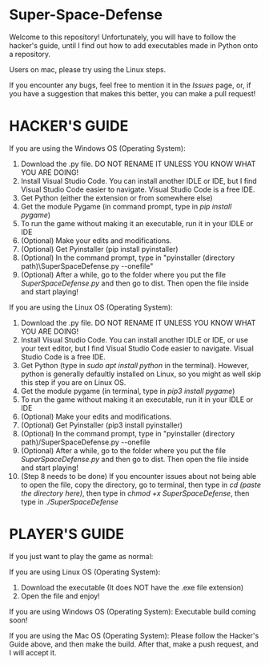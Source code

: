 # Super-Space-Defense


Welcome to this repository! Unfortunately, you will have to follow the hacker's guide, until I find out how to add executables made in Python onto a repository.

Users on mac, please try using the Linux steps.

If you encounter any bugs, feel free to mention it in the _Issues_ page, or, if you have a suggestion that makes this better, you can make a pull request!

# HACKER'S GUIDE

If you are using the Windows OS (Operating System):
1. Download the .py file. DO NOT RENAME IT UNLESS YOU KNOW WHAT YOU ARE DOING!
2. Install Visual Studio Code. You can install another IDLE or IDE, but I find Visual Studio Code easier to navigate. Visual Studio Code is a free IDE.
3. Get Python (either the extension or from somewhere else)
4. Get the module Pygame (in command prompt, type in *pip install pygame*)
5. To run the game without making it an executable, run it in your IDLE or IDE
6. (Optional) Make your edits and modifications.
7. (Optional) Get Pyinstaller (pip install pyinstaller)
8. (Optional) In the command prompt, type in "pyinstaller (directory path)\SuperSpaceDefense.py --onefile"
9. (Optional) After a while, go to the folder where you put the file *SuperSpaceDefense.py* and then go to dist. Then open the file inside and start playing!

If you are using the Linux OS (Operating System):
1. Download the .py file. DO NOT RENAME IT UNLESS YOU KNOW WHAT YOU ARE DOING!
2. Install Visual Studio Code. You can install another IDLE or IDE, or use your text editor, but I find Visual Studio Code easier to navigate. Visual Studio Code is a free IDE.
3. Get Python (type in *sudo apt install python* in the terminal). However, python is generally defaultly installed on Linux, so you might as well skip this step if you are on Linux OS.
4. Get the module pygame (in terminal, type in *pip3 install pygame*)
5. To run the game without making it an executable, run it in your IDLE or IDE
6. (Optional) Make your edits and modifications.
7. (Optional) Get Pyinstaller (pip3 install pyinstaller)
8. (Optional) In the command prompt, type in "pyinstaller (directory path)/SuperSpaceDefense.py --onefile
9. (Optional) After a while, go to the folder where you put the file *SuperSpaceDefense.py* and then go to dist. Then open the file inside and start playing!
10. (Step 8 needs to be done) If you encounter issues about not being able to open the file, copy the directory, go to terminal, then type in *cd (paste the directory here)*, then type in *chmod +x SuperSpaceDefense*, then type in *./SuperSpaceDefense*

# PLAYER'S GUIDE

If you just want to play the game as normal:

If you are using Linux OS (Operating System):
1. Download the executable (It does NOT have the .exe file extension)
2. Open the file and enjoy!

If you are using Windows OS (Operating System):
Executable build coming soon!

If you are using the Mac OS (Operating System):
Please follow the Hacker's Guide above, and then make the build. After that, make a push request, and I will accept it.
